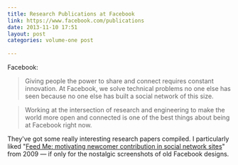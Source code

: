 ```yaml
---
title: Research Publications at Facebook
link: https://www.facebook.com/publications
date: 2013-11-10 17:51
layout: post
categories: volume-one post
 
---
```



Facebook:
> Giving people the power to share and connect requires constant innovation. At Facebook, we solve technical problems no one else has seen because no one else has built a social network of this size.

>

> Working at the intersection of research and engineering to make the world more open and connected is one of the best things about being at Facebook right now.

They've got some really interesting research papers compiled. I particularly liked "[Feed Me: motivating newcomer contribution in social network sites](https://www.facebook.com/publications/374594649278664)" from 2009 &mdash; if only for the nostalgic screenshots of old Facebook designs.

